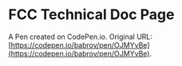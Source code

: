 # FCC Technical Doc Page

A Pen created on CodePen.io. Original URL: [https://codepen.io/babrov/pen/OJMYvBe](https://codepen.io/babrov/pen/OJMYvBe).


